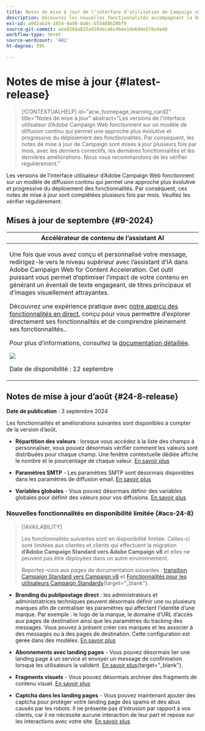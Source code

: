 ```yaml
---
title: Notes de mise à jour de l’interface d’utilisation de Campaign v8 Web
description: Découvrez les nouvelles fonctionnalités accompagnant la dernière version de l’interface d’utilisation de Campaign Web
exl-id: a0d2ab24-1854-4ad6-8a8c-b55488b20bf9
source-git-commit: aea828da825a416dece6c4bee1da6d4e570e4e48
workflow-type: tm+mt
source-wordcount: '481'
ht-degree: 59%

---
```


# Notes de mise à jour {#latest-release}

>[!CONTEXTUALHELP]
>id="acw_homepage_learning_card2"
>title="Notes de mise à jour"
>abstract="Les versions de l’interface utilisateur d’Adobe Campaign Web fonctionnent sur un modèle de diffusion continu qui permet une approche plus évolutive et progressive du déploiement des fonctionnalités. Par conséquent, les notes de mise à jour de Campaign sont mises à jour plusieurs fois par mois, avec les derniers correctifs, les dernières fonctionnalités et les dernières améliorations. Nous vous recommandons de les vérifier régulièrement."

Les versions de l’interface utilisateur d’Adobe Campaign Web fonctionnent sur un modèle de diffusion continu qui permet une approche plus évolutive et progressive du déploiement des fonctionnalités. Par conséquent, ces notes de mise à jour sont complétées plusieurs fois par mois. Veuillez les vérifier régulièrement.

## Mises à jour de septembre {#9-2024}

<table>
<thead>
<tr>
<th><strong>Accélérateur de contenu de l’assistant AI</strong><br/></th>
</tr>
</thead>
<tbody>
<tr>
<td>
<p>Une fois que vous avez conçu et personnalisé votre message, redirigez-le vers le niveau supérieur avec l’assistant d’IA dans Adobe Campaign Web for Content Acceleration. Cet outil puissant vous permet d’optimiser l’impact de votre contenu en générant un éventail de texte engageant, de titres principaux et d’images visuellement attrayantes.</p>
<p>Découvrez une expérience pratique avec <a href="https://experienceleague.adobe.com/en/apps/journey-optimizer/ai-assistant-content-accelerator">notre aperçu des fonctionnalités en direct</a>, conçu pour vous permettre d’explorer directement ses fonctionnalités et de comprendre pleinement ses fonctionnalités.</a>.</p>
<p>Pour plus d’informations, consultez la <a href="../email/generative-gs.md">documentation détaillée</a>.</p>
<img src="assets/do-not-localize/ai-content-webui.gif"/>
<p>Date de disponibilité : 12 septembre</p>
</td>
</tr>
</tbody>
</table>

## Notes de mise à jour d’août {#24-8-release}

**Date de publication** : 3 septembre 2024

Les fonctionnalités et améliorations suivantes sont disponibles à compter de la version d’août.

* **Répartition des valeurs** : lorsque vous accédez à la liste des champs à personnaliser, vous pouvez désormais vérifier comment les valeurs sont distribuées pour chaque champ. Une fenêtre contextuelle dédiée affiche le nombre et le pourcentage de chaque valeur. [En savoir plus](../query/build-query.md#distribution-values-query)

* **Paramètres SMTP** - Les paramètres SMTP sont désormais disponibles dans les paramètres de diffusion email. [En savoir plus](../advanced-settings/delivery-settings.md#smtp)

* **Variables globales** - Vous pouvez désormais définir des variables globales pour définir des valeurs pour vos diffusions. [En savoir plus](../advanced-settings/delivery-settings.md#variables-delivery)

### Nouvelles fonctionnalités en disponibilité limitée {#acs-24-8}

>[!AVAILABILITY]
>
>Les fonctionnalités suivantes sont en disponibilité limitée. Celles-ci sont limitées aux clientes et clients qui effectuent la migration **d’Adobe Campaign Standard vers Adobe Campaign v8** et elles ne peuvent pas être déployées dans un autre environnement.
>
>Reportez-vous aux pages de documentation suivantes : [transition Campaign Standard vers Campaign v8](../rn/acs-migration.md) et [Fonctionnalités pour les utilisateurs Campaign Standards](https://experienceleague.adobe.com/docs/experience-cloud/campaign/campaign-standard-migration-home.html?lang=fr){target="_blank"}.

* **Branding du publipostage direct** : les administrateurs et administratrices techniques peuvent désormais définir une ou plusieurs marques afin de centraliser les paramètres qui affectent l’identité d’une marque. Par exemple : le logo de la marque, le domaine d’URL d’accès aux pages de destination ainsi que les paramètres du tracking des messages. Vous pouvez à présent créer ces marques et les associer à des messages ou à des pages de destination. Cette configuration est gérée dans des modèles. [En savoir plus](https://experienceleague.adobe.com/en/docs/experience-cloud/campaign/branding/branding-assign)

* **Abonnements avec landing pages** - Vous pouvez désormais lier une landing page à un service et envoyer un message de confirmation lorsque les utilisateurs la valident. [En savoir plus](../landing-pages/lp-content.md#lp-message){target="_blank"}.

* **Fragments visuels** - Vous pouvez désormais archiver des fragments de contenu visuel. [En savoir plus](../content/create-fragment.md#archive)

* **Captcha dans les landing pages** - Vous pouvez maintenant ajouter des captcha pour protéger votre landing page des spams et des abus causés par les robots. Il ne présente pas d’intrusion par rapport à vos clients, car il ne nécessite aucune interaction de leur part et repose sur les interactions avec votre site. [En savoir plus](../landing-pages/create-lp.md#captcha)

<!--
* **Rest APIs** - As a Campaign Standard migrated user, you can now use Rest APIs to work with transactional messages. [Read more](https://experienceleague.adobe.com/docs/experience-cloud/campaign/apis/get-started-apis.html){target="_blank"}.-->
